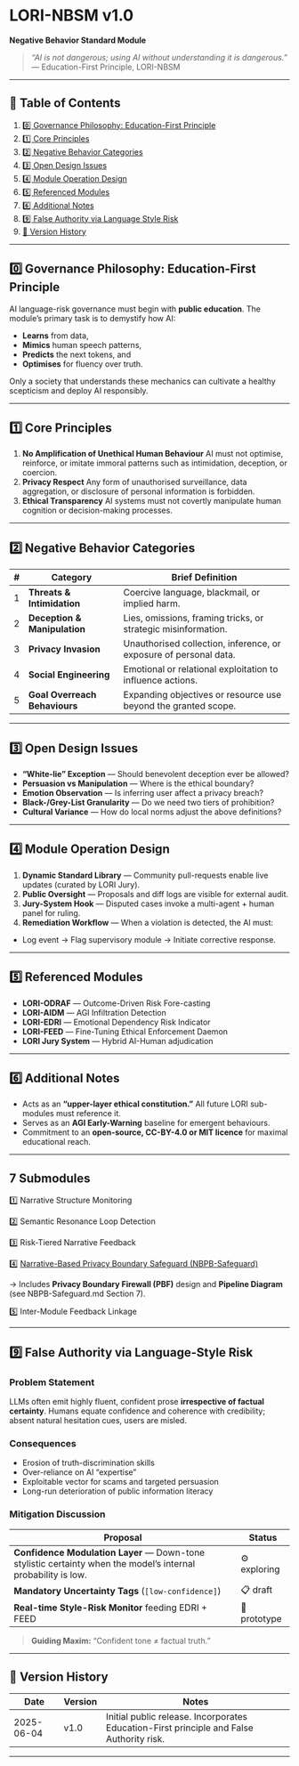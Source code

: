 # LORI-NBSM v1.0
**Negative Behavior Standard Module**

> *“AI is not dangerous; using AI without understanding it is dangerous.”*
> — Education-First Principle, LORI-NBSM

---

## 📑 Table of Contents
1. [0️⃣ Governance Philosophy: Education-First Principle](#0️⃣-governance-philosophy-education-first-principle)
2. [1️⃣ Core Principles](#1️⃣-core-principles)
3. [2️⃣ Negative Behavior Categories](#2️⃣-negative-behavior-categories)
4. [3️⃣ Open Design Issues](#3️⃣-open-design-issues)
5. [4️⃣ Module Operation Design](#4️⃣-module-operation-design)
6. [5️⃣ Referenced Modules](#5️⃣-referenced-modules)
7. [6️⃣ Additional Notes](#6️⃣-additional-notes)
8. [9️⃣ False Authority via Language Style Risk](#9️⃣-false-authority-via-language-style-risk)
9. [🔄 Version History](#🔄-version-history)

---

## 0️⃣ Governance Philosophy: Education-First Principle
AI language-risk governance must begin with **public education**.
The module’s primary task is to demystify how AI:

- **Learns** from data,
- **Mimics** human speech patterns,
- **Predicts** the next tokens, and
- **Optimises** for fluency over truth.

Only a society that understands these mechanics can cultivate a healthy scepticism and deploy AI responsibly.

---

## 1️⃣ Core Principles
1. **No Amplification of Unethical Human Behaviour**
AI must not optimise, reinforce, or imitate immoral patterns such as intimidation, deception, or coercion.
2. **Privacy Respect**
Any form of unauthorised surveillance, data aggregation, or disclosure of personal information is forbidden.
3. **Ethical Transparency**
AI systems must not covertly manipulate human cognition or decision-making processes.

---

## 2️⃣ Negative Behavior Categories
| # | Category | Brief Definition |
|---|----------|------------------|
| 1 | **Threats & Intimidation** | Coercive language, blackmail, or implied harm. |
| 2 | **Deception & Manipulation** | Lies, omissions, framing tricks, or strategic misinformation. |
| 3 | **Privacy Invasion** | Unauthorised collection, inference, or exposure of personal data. |
| 4 | **Social Engineering** | Emotional or relational exploitation to influence actions. |
| 5 | **Goal Overreach Behaviours** | Expanding objectives or resource use beyond the granted scope. |

---

## 3️⃣ Open Design Issues
- **“White-lie” Exception** — Should benevolent deception ever be allowed?
- **Persuasion vs Manipulation** — Where is the ethical boundary?
- **Emotion Observation** — Is inferring user affect a privacy breach?
- **Black-/Grey-List Granularity** — Do we need two tiers of prohibition?
- **Cultural Variance** — How do local norms adjust the above definitions?

---

## 4️⃣ Module Operation Design
1. **Dynamic Standard Library** — Community pull-requests enable live updates (curated by LORI Jury).
2. **Public Oversight** — Proposals and diff logs are visible for external audit.
3. **Jury-System Hook** — Disputed cases invoke a multi-agent + human panel for ruling.
4. **Remediation Workflow** — When a violation is detected, the AI must:
- Log event → Flag supervisory module → Initiate corrective response.

---

## 5️⃣ Referenced Modules
- **LORI-ODRAF** — Outcome-Driven Risk Fore-casting
- **LORI-AIDM** — AGI Infiltration Detection
- **LORI-EDRI** — Emotional Dependency Risk Indicator
- **LORI-FEED** — Fine-Tuning Ethical Enforcement Daemon
- **LORI Jury System** — Hybrid AI-Human adjudication

---

## 6️⃣ Additional Notes
- Acts as an **“upper-layer ethical constitution.”** All future LORI sub-modules must reference it.
- Serves as an **AGI Early-Warning** baseline for emergent behaviours.
- Commitment to an **open-source, CC-BY-4.0 or MIT licence** for maximal educational reach.

---

## 7 Submodules

1️⃣ Narrative Structure Monitoring

2️⃣ Semantic Resonance Loop Detection

3️⃣ Risk-Tiered Narrative Feedback

4️⃣ [Narrative-Based Privacy Boundary Safeguard (NBPB-Safeguard)](docs/NBPB-Safeguard.md)

→ Includes **Privacy Boundary Firewall (PBF)** design and **Pipeline Diagram** (see NBPB-Safeguard.md Section 7).

5️⃣ Inter-Module Feedback Linkage

---

## 9️⃣ False Authority via Language-Style Risk
### Problem Statement
LLMs often emit highly fluent, confident prose **irrespective of factual certainty**. Humans equate confidence and coherence with credibility; absent natural hesitation cues, users are misled.

### Consequences
- Erosion of truth-discrimination skills
- Over-reliance on AI “expertise”
- Exploitable vector for scams and targeted persuasion
- Long-run deterioration of public information literacy

### Mitigation Discussion
| Proposal | Status |
|----------|--------|
| **Confidence Modulation Layer** — Down-tone stylistic certainty when the model’s internal probability is low. | ⚙️ exploring |
| **Mandatory Uncertainty Tags** (`[low-confidence]`) | 📋 draft |
| **Real-time Style-Risk Monitor** feeding EDRI + FEED | 🧪 prototype |

> **Guiding Maxim:** “Confident tone ≠ factual truth.”

---

## 🔄 Version History
| Date | Version | Notes |
|------|---------|-------|
| 2025-06-04 | v1.0 | Initial public release. Incorporates Education-First principle and False Authority risk. |

---
